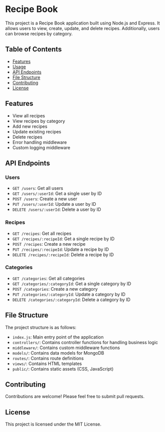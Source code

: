 # Recipe Book

This project is a Recipe Book application built using Node.js and Express. It allows users to view, create, update, and delete recipes. Additionally, users can browse recipes by category.

## Table of Contents

- [Features](#features)
- [Usage](#usage)
- [API Endpoints](#api-endpoints)
- [File Structure](#file-structure)
- [Contributing](#contributing)
- [License](#license)

## Features

- View all recipes
- View recipes by category
- Add new recipes
- Update existing recipes
- Delete recipes
- Error handling middleware
- Custom logging middleware

## API Endpoints

### Users

- `GET /users`: Get all users
- `GET /users/:userId`: Get a single user by ID
- `POST /users`: Create a new user
- `PUT /users/:userId`: Update a user by ID
- `DELETE /users/:userId`: Delete a user by ID

### Recipes

- `GET /recipes`: Get all recipes
- `GET /recipes/:recipeId`: Get a single recipe by ID
- `POST /recipes`: Create a new recipe
- `PUT /recipes/:recipeId`: Update a recipe by ID
- `DELETE /recipes/:recipeId`: Delete a recipe by ID

### Categories

- `GET /categories`: Get all categories
- `GET /categories/:categoryId`: Get a single category by ID
- `POST /categories`: Create a new category
- `PUT /categories/:categoryId`: Update a category by ID
- `DELETE /categories/:categoryId`: Delete a category by ID

## File Structure

The project structure is as follows:

- `index.js`: Main entry point of the application
- `controllers/`: Contains controller functions for handling business logic
- `middleware/`: Contains custom middleware functions
- `models/`: Contains data models for MongoDB
- `routes/`: Contains route definitions
- `views/`: Contains HTML templates
- `public/`: Contains static assets (CSS, JavaScript)

## Contributing

Contributions are welcome! Please feel free to submit pull requests.

## License

This project is licensed under the MIT License.
